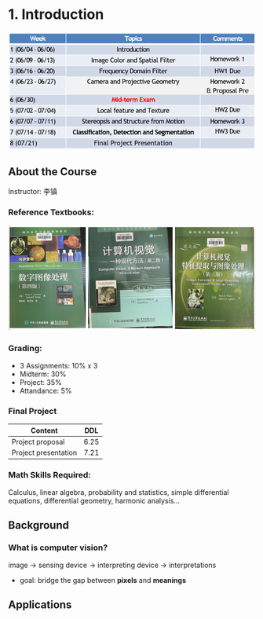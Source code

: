 # 1. Introduction

![alt text](image-1.png)

## About the Course

Instructor: 李镇

### Reference Textbooks:

![alt text](image.png)

### Grading:

- 3 Assignments: 10% x 3
- Midterm: 30%
- Project: 35%
- Attandance: 5%

### Final Project

| Content              | DDL  |
| -------------------- | ---- |
| Project proposal     | 6.25 |
| Project presentation | 7.21 |

### Math Skills Required:

Calculus, linear algebra, probability and statistics, simple differential equations, differential geometry, harmonic analysis...

## Background

### What is computer vision?

image -> sensing device -> interpreting device -> interpretations

- goal: bridge the gap between **pixels** and **meanings**

## Applications
